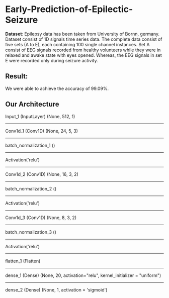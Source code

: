 # Early-Prediction-of-Epilectic-Seizure

**Dataset**: Epilepsy data has been taken from University of Bornn, germany. Dataset consist of 1D signals time series data. The complete
data consist of five sets (A to E), each containing 100 single channel instances. Set A consist of EEG signals recorded from healthy volunteers while they were in 
relaxed and awake state with eyes opened. Whereas, the EEG signals in set E were recorded only during seizure activity.

## Result: 
We were able to achieve the accuracy of 99.09%.

## Our Architecture

Input_1 (InputLayer) (None, 512, 1)
___
Conv1d_1 (Conv1D) (None, 24, 5, 3)
___
batch_normalization_1 ()
___
Activation('relu')
___

Conv1d_2 (Conv1D) (None, 16, 3, 2) 
___
batch_normalization_2 ()
___
Activation('relu')
___

Conv1d_3 (Conv1D) (None, 8, 3, 2) 
___
batch_normalization_3 ()
___
Activation('relu')
___
flatten_1 (Flatten)
___
dense_1 (Dense) (None, 20, activation="relu", kernel_initializer = "uniform") 
___
dense_2 (Dense) (None, 1, activation = 'sigmoid')



